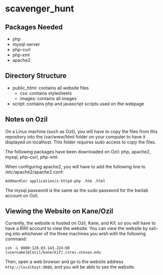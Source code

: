 # scavenger\_hunt

## Packages Needed

* php
* mysql-server
* php-curl
* php-xml
* apache2

## Directory Structure

* public\_html: contains all website files
    * css: contains stylesheets
    * images: contains all images    
* script: contains php and javascript scripts used on the webpage

## Notes on Ozil

On a Linux machine (such as Ozil), you will have to copy the files from this repository into the /var/www/html folder on your computer to have it displayed on localhost. This folder requires sudo access to copy the files.

The following packages have been downloaded on Ozil: php, apache2, mysql, php-curl, php-xml.

When configuring apache2, you will have to add the following line to /etc/apache2/apache2.conf:

`AddHandler application/x-httpd-php .htm .html`

The mysql password is the same as the sudo password for the bwilab account on Ozil.

## Viewing the Website on Kane/Ozil

Currently, the website is hosted on Ozil, Kane, and Kif, so you will have to have a BWI account to view the website. You can view the website by ssh-ing into whichever of the three machines you wish with the following command:

`ssh -L 8080:128.83.143.224:80 [username]@[ozil/kane/kif].csres.utexas.edu`

Then, open a web browser and go to the website address `http://localhost:8080`, and you will be able to see the website.
